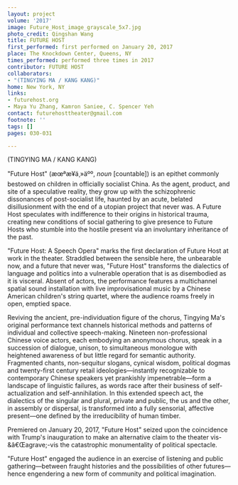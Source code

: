 ```yaml
---
layout: project
volume: '2017'
image: Future_Host_image_grayscale_5x7.jpg
photo_credit: Qingshan Wang
title: FUTURE HOST
first_performed: first performed on January 20, 2017
place: The Knockdown Center, Queens, NY
times_performed: performed three times in 2017
contributor: FUTURE HOST
collaborators:
- "(TINGYING MA / KANG KANG)"
home: New York, NY
links:
- futurehost.org
- Maya Yu Zhang, Kamron Saniee, C. Spencer Yeh
contact: futurehosttheater@gmail.com
footnote: ''
tags: []
pages: 030-031

---
```


 (TINGYING MA / KANG KANG)

"Future Host" (æœªæ¥ä¸»äºº, _noun_ [countable]) is an epithet commonly bestowed on children in officially socialist China. As the agent, product, and site of a speculative reality, they grow up with the schizophrenic dissonances of post-socialist life, haunted by an acute, belated disillusionment with the end of a utopian project that never was. A Future Host speculates with indifference to their origins in historical trauma, creating new conditions of social gathering to give presence to Future Hosts who stumble into the hostile present via an involuntary inheritance of the past.

"Future Host: A Speech Opera" marks the first declaration of Future Host at work in the theater. Straddled between the sensible here, the unbearable now, and a future that never was, "Future Host" transforms the dialectics of language and politics into a vulnerable operation that is as disembodied as it is visceral. Absent of actors, the performance features a multichannel spatial sound installation with live improvisational music by a Chinese American children's string quartet, where the audience roams freely in open, emptied space.

Reviving the ancient, pre-individuation figure of the chorus, Tingying Ma's original performance text channels historical methods and patterns of individual and collective speech-making. Nineteen non-professional Chinese voice actors, each embodying an anonymous chorus, speak in a succession of dialogue, unison, to simultaneous monologue with heightened awareness of but little regard for semantic authority. Fragmented chants, non-sequitur slogans, cynical wisdom, political dogmas and twenty-first century retail ideologies—instantly recognizable to contemporary Chinese speakers yet prankishly impenetrable—form a landscape of linguistic failures, as words race after their business of self-actualization and self-annihilation. In this extended speech act, the dialectics of the singular and plural, private and public, the us and the other, in assembly or dispersal, is transformed into a fully sensorial, affective present—one defined by the irreducibility of human timber.

Premiered on January 20, 2017, "Future Host" seized upon the coincidence with Trump's inauguration to make an alternative claim to the theater vis-&â€Œagrave;-vis the catastrophic monumentality of political spectacle.

"Future Host" engaged the audience in an exercise of listening and public gathering—between fraught histories and the possibilities of other futures—hence engendering a new form of community and political imagination.
